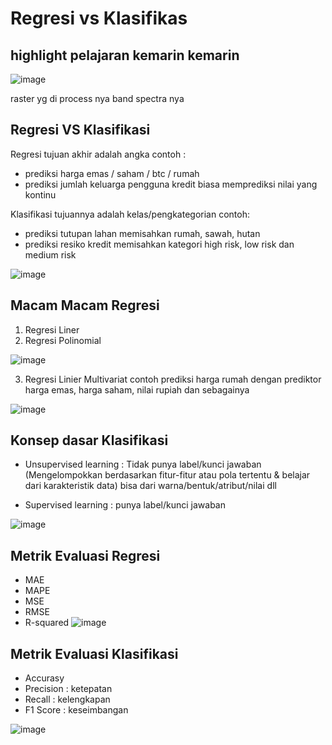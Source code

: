 # Regresi vs Klasifikas

## highlight pelajaran kemarin kemarin
![image](https://github.com/user-attachments/assets/835577b7-1fd2-46b7-b4cf-c13bf65b01d9)

raster yg di process nya band spectra nya

## Regresi VS Klasifikasi

Regresi tujuan akhir adalah angka
contoh :
- prediksi harga emas / saham / btc / rumah
- prediksi jumlah keluarga pengguna kredit
biasa memprediksi nilai yang kontinu

Klasifikasi tujuannya adalah kelas/pengkategorian
contoh:
- prediksi tutupan lahan memisahkan rumah, sawah, hutan
- prediksi resiko kredit memisahkan kategori high risk, low risk dan medium risk

![image](https://github.com/user-attachments/assets/68cfbe06-9000-4528-8395-44dcb7ade60e)

## Macam Macam Regresi

1. Regresi Liner
2. Regresi Polinomial

![image](https://github.com/user-attachments/assets/8d995dd7-64d0-4c41-8146-403e73f5cece)

3. Regresi Linier Multivariat
contoh prediksi harga rumah dengan prediktor harga emas, harga saham, nilai rupiah dan sebagainya

![image](https://github.com/user-attachments/assets/3d7e2d19-2ede-4674-948f-bfcc2e282aa2)

## Konsep dasar Klasifikasi
- Unsupervised learning : Tidak punya label/kunci jawaban (Mengelompokkan berdasarkan fitur-fitur atau pola tertentu & belajar dari karakteristik data)
bisa dari warna/bentuk/atribut/nilai dll

- Supervised learning : punya label/kunci jawaban

![image](https://github.com/user-attachments/assets/34d175f5-3bc2-4786-9f2f-f85bcc517e93)

## Metrik Evaluasi Regresi
- MAE
- MAPE
- MSE
- RMSE
- R-squared
![image](https://github.com/user-attachments/assets/77c65d27-f659-4ac5-b38b-f56236f6d61b)

## Metrik Evaluasi Klasifikasi
- Accurasy
- Precision : ketepatan 
- Recall : kelengkapan
- F1 Score : keseimbangan

![image](https://github.com/user-attachments/assets/48e6b57c-83e9-47e7-8c29-c16b82bf11c0)

